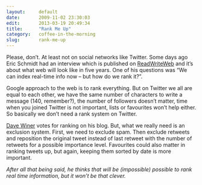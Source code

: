 ```yaml
---
layout:     default
date:       2009-11-02 23:30:03
edit:       2013-03-19 20:49:34
title:      "Rank Me Up"
category:   coffee-in-the-morning
slug:       rank-me-up
---
```


Please, don’t. At least not on social networks like Twitter. Some days ago Eric Schmidt had an interview which is published on [ReadWriteWeb](http://www.readwriteweb.com/archives/google_web_in_five_years.php) and it’s about what web will look like in five years. One of his questions was “We can index real-time info now – but how do we rank it?”.

Google approach to the web is to rank everything. But on Twitter we all are equal to each other, we have the same number of characters to write a message (140, remember?), the number of followers doesn’t matter, time when you joined Twitter is not important, lists or favourites won’t help either. So basically we don’t need a rank system on Twitter.

[Dave Winer](http://www.scripting.com/stories/2009/10/28/howToRankRealtimeSearch.html) votes for ranking on his blog. But, what we really need is an exclusion system. First, we need to exclude spam. Then exclude retweets and reposition the original tweet instead of last retweet with the number of retweets for a possible importance level. Favourites could also matter in ranking tweets up, but again, keeping them sorted by date is more important.

*After all that being said, he thinks that will be (impossible) possible to rank real time information, but it won’t be that clever.*
